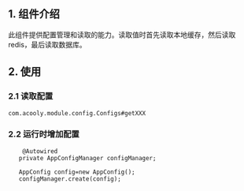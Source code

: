 ## 1. 组件介绍

此组件提供配置管理和读取的能力。读取值时首先读取本地缓存，然后读取redis，最后读取数据库。

## 2. 使用

### 2.1 读取配置

    com.acooly.module.config.Configs#getXXX  
       
### 2.2 运行时增加配置

        @Autowired
       private AppConfigManager configManager;
       
       AppConfig config=new AppConfig();
       configManager.create(config);